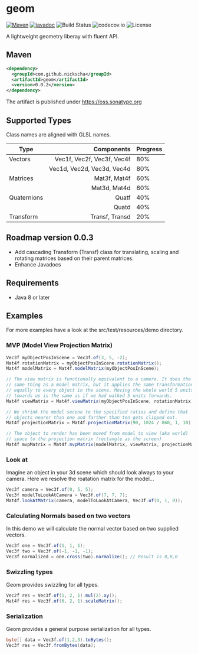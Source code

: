 # geom

[![Maven](https://maven-badges.herokuapp.com/maven-central/com.github.nickscha/geom/badge.svg)](https://maven-badges.herokuapp.com/maven-central/com.github.nickscha/geom)
[![javadoc](http://javadoc.io/badge/com.github.nickscha/geom.svg)](http://javadoc.io/doc/com.github.nickscha/geom)
![Build Status](https://travis-ci.org/nickscha/geom.svg?branch=master)
![codecov.io](https://codecov.io/github/nickscha/geom/coverage.svg?branch=master)
![License](https://img.shields.io/hexpm/l/plug.svg)

A lightweight geometry liberay with fluent API.

## Maven
```xml
<dependency>
  <groupId>com.github.nickscha</groupId>
  <artifactId>geom</artifactId>
  <version>0.0.2</version>
</dependency>
```

The artifact is published under https://oss.sonatype.org


## Supported Types

Class names are aligned with GLSL names.

| Type          | Components                 | Progress  |
| ------------- | -------------------------: | --------- |
| Vectors       | Vec1f, Vec2f, Vec3f, Vec4f | 80%       |
|               | Vec1d, Vec2d, Vec3d, Vec4d | 80%       |
| Matrices      |               Mat3f, Mat4f | 60%       |
|               |               Mat3d, Mat4d | 60%       |
| Quaternions   |                      Quatf | 40%       |
|               |                      Quatd | 40%       |
| Transform     |             Transf, Transd | 20%       |

## Roadmap version 0.0.3

* Add cascading Transform (Transf) class for translating, scaling and rotating matrices based on their parent matrices.
* Enhance Javadocs

## Requirements

* Java 8 or later

## Examples

For more examples have a look at the src/test/resources/demo directory.

### MVP (Model View Projection Matrix)

```java
Vec3f myObjectPosInScene = Vec3f.of(3, 5, -2);
Mat4f rotationMatrix = myObjectPosInScene.rotationMatrix();
Mat4f modelMatrix = Mat4f.modelMatrix(myObjectPosInScene);

// The view matrix is functionally equivalent to a camera. It does the
// same thing as a model matrix, but it applies the same transformations
// equally to every object in the scene. Moving the whole world 5 units
// towards us is the same as if we had walked 5 units forwards.
Mat4f viewMatrix = Mat4f.viewMatrix(myObjectPosInScene, rotationMatrix);

// We shrink the model secene to the specified ratios and define that
// objects nearer than one and farther than ten gets clipped out.
Mat4f projectionMatrix = Mat4f.projectionMatrix(90, 1024 / 860, 1, 10);

// The object to render has been moved from model to view (aka world)
// space to the projection matrix (rectangle as the screen)
Mat4f mvpMatrix = Mat4f.mvpMatrix(modelMatrix, viewMatrix, projectionMatrix);
```

### Look at
Imagine an object in your 3d scene which should look always to your camera.
Here we resolve the roatation matrix for the model...

```java
Vec3f camera = Vec3f.of(0, 5, 5);
Vec3f modelToLookAtCamera = Vec3f.of(7, 7, 7);
Mat4f.lookAtMatrix(camera, modelToLookAtCamera, Vec3f.of(0, 1, 0));
```

### Calculating Normals based on two vectors
In this demo we will calculate the normal vector based on two supplied vectors.
```java
Vec3f one = Vec3f.of(1, 1, 1);
Vec3f two = Vec3f.of(-1, -1, -1);
Vec3f normalized = one.cross(two).normalize(); // Result is 0,0,0
```

### Swizzling types
Geom provides swizzling for all types.
```java
Vec2f res = Vec3f.of(1, 2, 1).mul(2).xy();
Mat4f res = Vec3f.of(6, 2, 1).scaleMatrix();
```

### Serialization
Geom provides a general purpose serialization for all types.
```java
byte[] data = Vec3f.of(1,2,3).toBytes();
Vec3f res = Vec3f.fromBytes(data);
```
